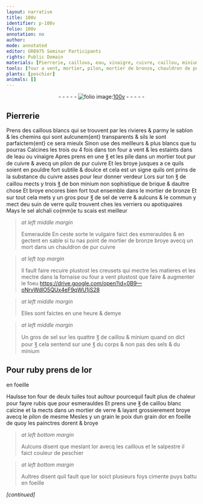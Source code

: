 ```yaml
---
layout: narrative
title: 100v
identifier: p-100v
folio: 100v
annotation: no
author:
mode: annotated
editor: GR8975 Seminar Participants
rights: Public Domain
materials: [Pierrerie, caillous, eau, vinaigre, cuivre, caillou, minium, brique, bronze, sel de verre, suin de verre, sel alchali, Esmeraulde, esmerauldes, sel, sels, ruby, or, rubis, verre, salpestre]
tools: [four a vent, mortier, pilon, mortier de bronze, chauldron de pur cuivre, creusets, fornaise, four, mortier de verre]
plants: [peschier]
animals: []
---
```


<div class="folio" align="center">- - - - - <a href="http://gallica.bnf.fr/ark:/12148/btv1b10500001g/f206.image" target="_blank"><img src="https://cu-mkp.github.io/2017-workshop-edition/assets/photo-icon.png" alt="folio image: " style="display:inline-block; margin-bottom:-3px;"/>100v</a> - - - - - </div>  
  

## <span class="m">Pierrerie</span>

 
Prens des <span class="m">caillous</span> blancs qui se trouvent par
 les rivieres & parmy le sablon & les chemins qui sont
 aulcunem{ent} transparents & sils le sont parfaictem{ent} ce
 sera mieulx Sinon use des meilleurs & plus blancs
 que tu pourras Calcines les trois ou 4 fois
 dans ton <span class="tl">four a vent</span> & les estaints dans de l<span class="m">eau</span>
 ou <span class="m">vinaigre</span> Apres prens en une <span class="ms">℥</span> et les pile
 dans un <span class="tl">mortier</span> tout pur de <span class="m">cuivre</span> & avecq un <span class="tl">pilon</span>
 de pur <span class="m">cuivre</span> Et les broye jusques a ce quils
 soient en pouldre fort subtile & doulce et cela est
 un signe quils ont prins de la substance du <span class="m">cuivre</span>
 asses pour leur donner verdeur Lors sur ton <span class="ms">℥</span>
 de <span class="m">caillou</span> mects y trois <span class="ms">℥</span> de bon <span class="m">minium</span> non sophistique
 de <span class="m">brique</span> & daultre chose Et broye encores bien
 fort tout ensemble dans le <span class="tl">mortier de <span class="m">bronze</span></span>
 Et sur tout cela mets y un <span class="ms">gros</span> pour <span class="ms">℥</span> de <span class="m">sel de verre</span>
 & aulcuns & le commun y mect deu <span class="m">suin de verre</span>
 quilz trouvent ches les <span class="pro">verriers</span> ou <span class="pro">apotiquaires</span>
 Mays le <span class="m">sel alchali</span> co{mm}e tu scais est meilleur
 
> *at left middle margin*
> 
> <span class="m">Esmeraulde</span>
 En ceste sorte le vulgaire faict des <span class="m">esmerauldes</span>
 & en gectent en sable si tu nas point de <span class="tl">mortier
 de <span class="m">bronze</span></span> broye avecq un mort dans un <span class="tl">chauldron
 de pur <span class="m">cuivre</span></span> 
 
> *at left top margin*
> 
>   Il fault faire
 recuire plustost
 les <span class="tl">creusets</span> qui
 mectre les matieres
 et les mectre dans
 la <span class="tl">fornaise</span> ou
 <span class="tl">four a vent</span> plustost
 que faire & augmenter
 le foeu   https://drive.google.com/open?id=0B9—oNrvWdlO5QUx4eF9qWU1jS28  
 
> *at left middle margin*
> 
>   Elles sont faictes
 en <span class="ms">une heure & demye</span> 
 
> *at left middle margin*
> 
>   Un <span class="ms">gros</span> de <span class="m">sel</span>
 sur les quattre <span class="ms">℥</span>
 de <span class="m">caillou</span> & <span class="m">minium</span>
 quand on dict pour <span class="ms">℥</span>
 cela sentend sur une
 ℥ du corps & non pas
 des <span class="m">sels</span> & du <span class="m">minium</span> 
 
 
  

## Pour <span class="m">ruby</span> prens de l<span class="m">or</span>
en foeille

 
Haulsse ton <span class="tl">four</span> de deulx tuiles tout aultour pourcequil
 fault plus de chaleur pour fayre <span class="m">rubis</span> que pour <span class="m">esmerauldes</span>
 Et prens une <span class="ms">℥</span> de <span class="m">caillou</span> blanc calcine et la mects dans
 un <span class="tl">mortier de <span class="m">verre</span></span> & layant grossierement broye
 avecq le <span class="tl">pilon</span> de mesme Mesles y un grain le poix dun
 <span class="ms">grain</span> d<span class="m">or</span> en foeille de quoy les <span class="pro">painctres</span> dorent & broye
 
> *at left bottom margin*
> 
>   Aulcuns disent que
 meslant l<span class="m">or</span> avecq
 les <span class="m">caillous</span>
 et le <span class="m">salpestre</span> il
 faict couleur de
 <span class="pa">peschier</span>
 
> *at left bottom margin*
> 
>   Aultres disent quil
 fault que l<span class="m">or</span> soict
 plusieurs foys cimente
 puys battu en foeille
 
*[continued]*
 
